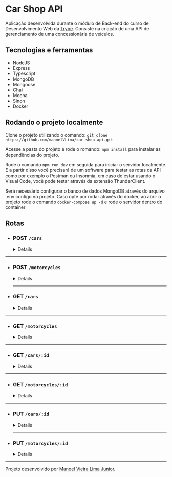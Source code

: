 # Car Shop API
  
  Aplicação desenvolvida durante o módulo de Back-end do curso de Desenvolvimento Web da [Trybe](https://www.betrybe.com/). Consiste na criação de uma API de gerenciamento de uma concessionária de veículos.
  
## Tecnologias e ferramentas

  - NodeJS
  - Express
  - Typescript
  - MongoDB
  - Mongoose
  - Chai
  - Mocha 
  - Sinon
  - Docker
## Rodando o projeto localmente

Clone o projeto utilizando o comando:
   `git clone https://github.com/manoelVLima/car-shop-api.git`

 Acesse a pasta do projeto e rode o romando: `npm install` para instalar as dependências do projeto.

 Rode o comando `npm run dev` em seguida para iniciar o servidor localmente. E a partir disso você precisará de um software para testar as rotas da API como por exemplo o Postman ou Insonmia, em caso de estar usando o Visual Code, você pode testar através da extensão ThunderClient.

 Será necessário configurar o banco de dados MongoDB através do arquivo .env contigo no projeto. Caso opte por rodar através do docker, ao abrir o projeto rode o comando `docker-compose up -d` e rode o servidor dentro do container
## Rotas 

- ### POST `/cars`

  <details>

  Rota responsável pela adição de um novo carro ao banco de dados. Recebe como corpo da requisição o seguinte JSON:
  ```json
  {
    "model": "Marea",
    "year": 2002,
    "color": "Black",
    "status": true,
    "buyValue": 15.990,
    "doorsQty": 4,
    "seatsQty": 5
  }
  ```
  Se a resposta for um sucesso, será retornado o seguinte JSON:
  ```json
  {
    "id": "63ead3f079303cdd3fca52b5",
    "model": "Marea",
    "year": 2002,
    "color": "Black",
    "status": true,
    "buyValue": 15.990,
    "doorsQty": 4,
    "seatsQty": 5
  }
 </details>

---

- ### POST `/motorcycles`

  <details>
  
  Rota responsável pela adição de uma nova motocicleta ao banco de dados. Recebe como corpo da requisição o seguinte JSON:
  ```json
  {
    "model": "Honda Cb 600f Hornet",
    "year": 2005,
    "color": "Yellow",
    "status": true,
    "buyValue": 30.000,
    "category": "Street",
    "engineCapacity": 600
  }
  ```
  Se a resposta for um sucesso, o servidor irá retornar o seguinte objeto JSON:
  ```json
    {
      "id": "63eadef2225ffff17972f1ba",
      "model": "Honda Cb 600f Hornet",
      "year": 2005,
      "color": "Yellow",
      "status": true,
      "buyValue": 30,
      "category": "Street",
      "engineCapacity": 600
    }
    ```
  </details>
  
  ---
  
- ### GET `/cars`

  <details>
  
  Rota responsável pelo retorno de todos os carros do banco de dados

  Se a resposta for um sucesso, o servidor irá retornar o seguinte objeto JSON contendo todos os carros em formato de array:
  ````json
    [
      {
        "id": "634852326b35b59438fbea2f",
        "model": "Marea",
        "year": 2002,
        "color": "Black",
        "status": true,
        "buyValue": 15.99,
        "doorsQty": 4,
        "seatsQty": 5
      },
      {
        "id": "634852326b35b59438fbea31",
        "model": "Tempra",
        "year": 1995,
        "color": "Black",
        "buyValue": 39,
        "doorsQty": 2,
        "seatsQty": 5
      }
    ]
 </details>
 
 ---
 
- ### GET `/motorcycles`

  <details>
  
  Rota responsável pelo retorno de todos as motocicletas do banco de dados

  Se a resposta for um sucesso, o servidor irá retornar o seguinte objeto JSON contendo todos as motocicletas em formato de array:
  ````json
    [
      {
        "id": "634852326b35b59438fbea2f",
        "model": "Honda Cb 600f Hornet",
        "year": 2005,
        "color": "Yellow",
        "status": true,
        "buyValue": 30.000,
        "category": "Street",
        "engineCapacity": 600
      },
      {
        "id": "634852326b35b59438fbea31",
        "model": "Honda Cbr 1000rr",
        "year": 2011,
        "color": "Orange",
        "status": true,
        "buyValue": 59.900,
        "category": "Street",
        "engineCapacity": 1000
      }
    ]
 </details>
 
  ---
  
- ### GET `/cars/:id`

  <details>
  
  Rota responsável pelo busca de um carro pelo seu Id.

  Se a resposta for um sucesso, o servidor irá retornar o seguinte objeto JSON contendo as informações do carro que foi buscado.
  ````json
    {
      "id": "634852326b35b59438fbea2f",
      "model": "Marea",
      "year": 2002,
      "color": "Black",
      "status": true,
      "buyValue": 15.99,
      "doorsQty": 4,
      "seatsQty": 5
    }
 </details>
 
 ---
- ### GET `/motorcycles/:id`

  <details>
  
  Rota responsável pelo busca de uma motocicleta pelo seu Id.

  Se a resposta for um sucesso, o servidor irá retornar o seguinte objeto JSON contendo as informações da motocicleta que foi buscada.
  ```json
    {
      "id": "634852326b35b59438fbea2f",
      "model": "Honda Cb 600f Hornet",
      "year": 2005,
      "color": "Yellow",
      "status": true,
      "buyValue": 30.000,
      "category": "Street",
      "engineCapacity": 600
    }
 </details>
 
  ---
  
- ### PUT `/cars/:id`

  <details>
    Rota responsável pela edição/alteração de algum carro do banco de dados.
  
    O corpo da requisição deverá vim no seguinte formato:
  
  ```json
    {
      "model": "Marea",
      "year": 1992,
      "color": "Red",
      "status": true,
      "buyValue": 12.000,
      "doorsQty": 2,
      "seatsQty": 5
    }
    ```
    Se o retorno for um sucesso, o servidor trará um objeto JSON contendo as informações atualizadas do carro.
  
    ```json
    {
      "id": "634852326b35b59438fbea2f",
      "model": "Marea",
      "year": 1992,
      "color": "Red",
      "status": true,
      "buyValue": 12.000,
      "doorsQty": 2,
      "seatsQty": 5
    }
    ```
  </details>
  
  ---
  
- ### PUT `/motorcycles/:id`

  <details>
    Rota responsável pela edição/alteração de alguma motocicleta do banco de dados.
  
    O corpo da requisição deverá vim no seguinte formato:
     ```json
    {
      "model": "Honda Cb 600f Hornet",
      "year": 2014,
      "color": "Red",
      "status": true,
      "buyValue": 45.000,
      "category": "Street",
      "engineCapacity": 600
    }
    ```
    Se o retorno for um sucesso, o servidor trará um objeto JSON contendo as informações atualizadas da motocicleta.
    ```json
    {
      "id": "634852326b35b59438fbea2f",
      "model": "Honda Cb 600f Hornet",
      "year": 2014,
      "color": "Red",
      "status": true,
      "buyValue": 45.000,
      "category": "Street",
      "engineCapacity": 600
    }
 </details>
 
 ---
 
 Projeto desenvolvido por [Manoel Vieira Lima Junior](https://www.linkedin.com/in/manoel-vieira-lima-junior-589838127/).